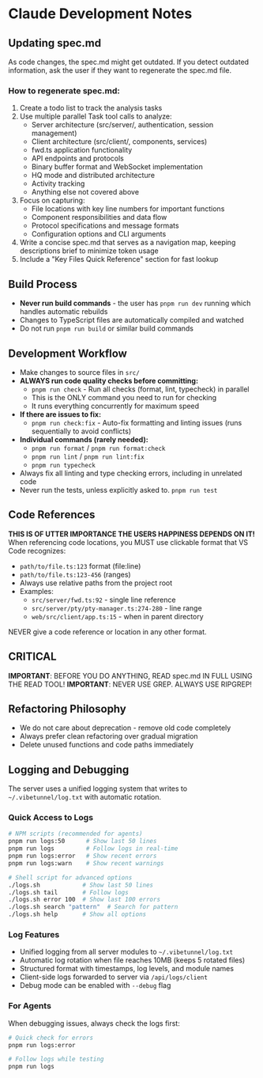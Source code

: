 # Claude Development Notes

## Updating spec.md
As code changes, the spec.md might get outdated. If you detect outdated information, ask the user if they want to regenerate the spec.md file.

### How to regenerate spec.md:
1. Create a todo list to track the analysis tasks
2. Use multiple parallel Task tool calls to analyze:
   - Server architecture (src/server/, authentication, session management)
   - Client architecture (src/client/, components, services)
   - fwd.ts application functionality
   - API endpoints and protocols
   - Binary buffer format and WebSocket implementation
   - HQ mode and distributed architecture
   - Activity tracking
   - Anything else not covered above
3. Focus on capturing:
   - File locations with key line numbers for important functions
   - Component responsibilities and data flow
   - Protocol specifications and message formats
   - Configuration options and CLI arguments
4. Write a concise spec.md that serves as a navigation map, keeping descriptions brief to minimize token usage
5. Include a "Key Files Quick Reference" section for fast lookup

## Build Process
- **Never run build commands** - the user has `pnpm run dev` running which handles automatic rebuilds
- Changes to TypeScript files are automatically compiled and watched
- Do not run `pnpm run build` or similar build commands

## Development Workflow
- Make changes to source files in `src/`
- **ALWAYS run code quality checks before committing:**
    - `pnpm run check` - Run all checks (format, lint, typecheck) in parallel
    - This is the ONLY command you need to run for checking
    - It runs everything concurrently for maximum speed
- **If there are issues to fix:**
    - `pnpm run check:fix` - Auto-fix formatting and linting issues (runs sequentially to avoid conflicts)
- **Individual commands (rarely needed):**
    - `pnpm run format` / `pnpm run format:check`
    - `pnpm run lint` / `pnpm run lint:fix`
    - `pnpm run typecheck`
- Always fix all linting and type checking errors, including in unrelated code
- Never run the tests, unless explicitly asked to. `pnpm run test`

## Code References
**THIS IS OF UTTER IMPORTANCE THE USERS HAPPINESS DEPENDS ON IT!**
When referencing code locations, you MUST use clickable format that VS Code recognizes:
- `path/to/file.ts:123` format (file:line)
- `path/to/file.ts:123-456` (ranges)
- Always use relative paths from the project root
- Examples:
  - `src/server/fwd.ts:92` - single line reference
  - `src/server/pty/pty-manager.ts:274-280` - line range
  - `web/src/client/app.ts:15` - when in parent directory

NEVER give a code reference or location in any other format.

## CRITICAL
**IMPORTANT**: BEFORE YOU DO ANYTHING, READ spec.md IN FULL USING THE READ TOOL!
**IMPORTANT**: NEVER USE GREP. ALWAYS USE RIPGREP!

## Refactoring Philosophy
- We do not care about deprecation - remove old code completely
- Always prefer clean refactoring over gradual migration
- Delete unused functions and code paths immediately

## Logging and Debugging

The server uses a unified logging system that writes to `~/.vibetunnel/log.txt` with automatic rotation.

### Quick Access to Logs
```bash
# NPM scripts (recommended for agents)
pnpm run logs:50      # Show last 50 lines
pnpm run logs         # Follow logs in real-time
pnpm run logs:error   # Show recent errors
pnpm run logs:warn    # Show recent warnings

# Shell script for advanced options
./logs.sh            # Show last 50 lines
./logs.sh tail       # Follow logs
./logs.sh error 100  # Show last 100 errors
./logs.sh search "pattern"  # Search for pattern
./logs.sh help       # Show all options
```

### Log Features
- Unified logging from all server modules to `~/.vibetunnel/log.txt`
- Automatic log rotation when file reaches 10MB (keeps 5 rotated files)
- Structured format with timestamps, log levels, and module names
- Client-side logs forwarded to server via `/api/logs/client`
- Debug mode can be enabled with `--debug` flag

### For Agents
When debugging issues, always check the logs first:
```bash
# Quick check for errors
pnpm run logs:error

# Follow logs while testing
pnpm run logs
```